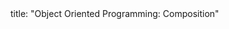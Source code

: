 <frontmatter>
title: "Object Oriented Programming: Composition"
</frontmatter>

<include src="unit-inPage-asFlat.md" boilerplate />

